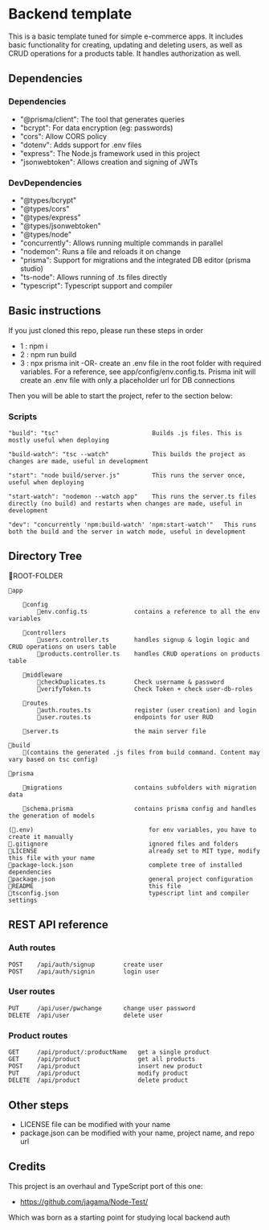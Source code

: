 
# Backend template

This is a basic template tuned for simple e-commerce apps.
It includes basic functionality for creating, updating and deleting users,
as well as CRUD operations for a products table. It handles authorization as well.

## Dependencies

### Dependencies
-    "@prisma/client": The tool that generates queries
-    "bcrypt": For data encryption (eg: passwords)
-    "cors": Allow CORS policy
-    "dotenv": Adds support for .env files
-    "express": The Node.js framework used in this project
-    "jsonwebtoken": Allows creation and signing of JWTs

### DevDependencies
-    "@types/bcrypt"
-    "@types/cors"
-    "@types/express"
-    "@types/jsonwebtoken"
-    "@types/node"
-    "concurrently": Allows running multiple commands in parallel
-    "nodemon": Runs a file and reloads it on change
-    "prisma": Support for migrations and the integrated DB editor (prisma studio)
-    "ts-node": Allows running of .ts files directly
-    "typescript": Typescript support and compiler

## Basic instructions

If you just cloned this repo, please run these steps in order
- 1 : npm i
- 2 : npm run build
- 3 : npx prisma init -OR- create an .env file in the root folder with required variables. For a reference, see app/config/env.config.ts. Prisma init will create an .env file with only a placeholder url for DB connections

Then you will be able to start the project, refer to the section below:

### Scripts

    "build": "tsc"                          Builds .js files. This is mostly useful when deploying

    "build-watch": "tsc --watch"            This builds the project as changes are made, useful in development

    "start": "node build/server.js"         This runs the server once, useful when deploying

    "start-watch": "nodemon --watch app"    This runs the server.ts files directly (no build) and restarts when changes are made, useful in development

    "dev": "concurrently 'npm:build-watch' 'npm:start-watch'"   This runs both the build and the server in watch mode, useful in development


## Directory Tree

📁ROOT-FOLDER

    📁app

        📁config
            🔹env.config.ts             contains a reference to all the env variables

        📁controllers
            🔹users.controller.ts       handles signup & login logic and CRUD operations on users table
            🔹products.controller.ts    handles CRUD operations on products table

        📁middleware
            🔹checkDuplicates.ts        Check username & password
            🔹verifyToken.ts            Check Token + check user-db-roles

        📁routes
            🔹auth.routes.ts            register (user creation) and login
            🔹user.routes.ts            endpoints for user RUD

        🔹server.ts                     the main server file

    📁build
        🔹(contains the generated .js files from build command. Content may vary based on tsc config)

    📁prisma

        📁migrations                    contains subfolders with migration data

        🔹schema.prisma                 contains prisma config and handles the generation of models

    (🔹.env)                                for env variables, you have to create it manually
    🔹.gitignore                            ignored files and folders
    🔹LICENSE                               already set to MIT type, modify this file with your name
    🔹package-lock.json                     complete tree of installed dependencies
    🔹package.json                          general project configuration
    🔹README                                this file
    🔹tsconfig.json                         typescript lint and compiler settings

## REST API reference

### Auth routes
    POST    /api/auth/signup        create user
    POST    /api/auth/signin        login user

### User routes
    PUT     /api/user/pwchange      change user password
    DELETE  /api/user               delete user

### Product routes
    GET     /api/product/:productName   get a single product
    GET     /api/product                get all products
    POST    /api/product                insert new product
    PUT     /api/product                modify product
    DELETE  /api/product                delete product

## Other steps

-   LICENSE file can be modified with your name
-   package.json can be modified with your name, project name, and repo url

## Credits

This project is an overhaul and TypeScript port of this one:
- https://github.com/jagama/Node-Test/

Which was born as a starting point for studying local backend auth
